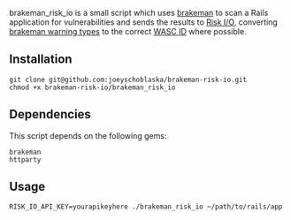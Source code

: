 brakeman_risk_io is a small script which uses [brakeman](http://brakemanscanner.org/) to scan a Rails application for vulnerabilities and sends the results to [Risk I/O](https://www.risk.io/), converting [brakeman warning types](http://brakemanscanner.org/docs/warning_types/) to the correct [WASC ID](http://projects.webappsec.org/w/page/13246975/Threat-Classification-Taxonomy-Cross-Reference-View) where possible.

Installation
------------
```
git clone git@github.com:joeyschoblaska/brakeman-risk-io.git
chmod +x brakeman-risk-io/brakeman_risk_io
```

Dependencies
------------
This script depends on the following gems:
```
brakeman
httparty
```

Usage
-----
```
RISK_IO_API_KEY=yourapikeyhere ./brakeman_risk_io ~/path/to/rails/app
```

